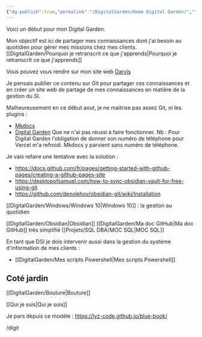```yaml
---
{"dg-publish":true,"permalink":"/DigitalGarden/Home Digital Garden/","tags":["gardenEntry"]}
---
```

 


Voici un début pour mon Digital Garden. 

Mon objectif est ici de partager mes connaissances dont j'ai besoin au quotidien pour gérer mes missions chez mes clients. [[DigitalGarden/Pourquoi je retranscrit ce que j'apprends\|Pourquoi je retranscrit ce que j'apprends]]

Vous pouvez vous rendre sur mon site web [Darvis](https://www.darvis.fr/)

Je pensais publier ce contenu sur Git pour partager ces connaissances et en créer un site web de partage de mes connaissances en matière de la gestion du SI. 

Malheureusement en ce début aout, je ne maitrise pas assez Git, ni les plugins : 
- [Mkdocs](https://obsidian-publisher.netlify.app/)
- [Digital Garden](https://dg-docs.ole.dev/getting-started/01-getting-started/) 
Que ne n'ai pas réussi à faire fonctionner. 
Nb : Pour Digital Garden l'obligation de donner son numéro de téléphone pour Vercel m'a refroidi. Mkdocs y parvient sans numéro de téléphone. 

Je vais refaire une tentative avec la solution : 
- https://docs.github.com/fr/pages/getting-started-with-github-pages/creating-a-github-pages-site 
- https://desktopofsamuel.com/how-to-sync-obsidian-vault-for-free-using-git 
- https://github.com/denolehov/obsidian-git/wiki/Installation 

[[DigitalGarden/Windows/Windows 10\|Windows 10]] : la gestion au quotidien 

[[DigitalGarden/Obsidian\|Obsidian]]
[[DigitalGarden/Ma doc GitHub\|Ma doc GitHub]] très simplifié
[[Projets/SQL DBA/MOC SQL\|MOC SQL]]

En tant que DSI je dois intervenir aussi dans la gestion du système d'information de mes clients : 
- [[DigitalGarden/Mes scripts Powershell\|Mes scripts Powershell]]


## Coté jardin 

[[DigitalGarden/Bouture\|Bouture]]

[[Qui je suis\|Qui je suis]]

Je pars depuis ce modèle : https://lyz-code.github.io/blue-book/ 


/digit